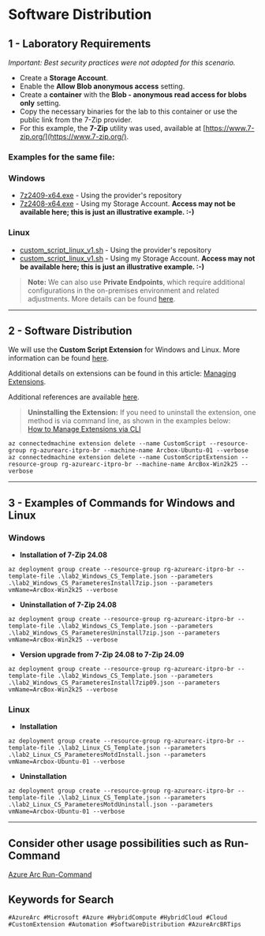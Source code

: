 # Software Distribution

## 1 - Laboratory Requirements
*Important: Best security practices were not adopted for this scenario.*

- Create a **Storage Account**.
- Enable the **Allow Blob anonymous access** setting.
- Create a **container** with the **Blob - anonymous read access for blobs only** setting.
- Copy the necessary binaries for the lab to this container or use the public link from the 7-Zip provider.
- For this example, the **7-Zip** utility was used, available at [https://www.7-zip.org/](https://www.7-zip.org/).

### Examples for the same file:

### **Windows**
- [7z2409-x64.exe](https://www.7-zip.org/a/7z2409-x64.exe) - Using the provider's repository  
- [7z2408-x64.exe](https://arcboxapps.blob.core.windows.net/apps/7z2408-x64.exe) - Using my Storage Account. **Access may not be available here; this is just an illustrative example. :-)**

### **Linux**
- [custom_script_linux_v1.sh](https://raw.githubusercontent.com/fabiotreze/AzureArcBRTips/refs/heads/main/templates/lab2_custom_script_linux_v1.sh) - Using the provider's repository  
- [custom_script_linux_v1.sh](https://arcboxapps.blob.core.windows.net/apps/custom_script_linux_v1.sh) - Using my Storage Account. **Access may not be available here; this is just an illustrative example. :-)**

> **Note:** We can also use **Private Endpoints**, which require additional configurations in the on-premises environment and related adjustments. More details can be found [here](https://learn.microsoft.com/en-us/azure/storage/common/storage-private-endpoints).

---

## 2 - Software Distribution

We will use the **Custom Script Extension** for Windows and Linux. More information can be found [here](https://learn.microsoft.com/en-us/azure/virtual-machines/extensions/custom-script-windows).

Additional details on extensions can be found in this article: [Managing Extensions](https://learn.microsoft.com/en-us/azure/azure-arc/servers/manage-vm-extensions).

Additional references are available [here](https://github.com/microsoft/azure_arc/tree/main/azure_arc_servers_jumpstart/archive/extensions/arm).

> **Uninstalling the Extension:** If you need to uninstall the extension, one method is via command line, as shown in the examples below:  
> [How to Manage Extensions via CLI](https://learn.microsoft.com/en-us/azure/azure-arc/servers/manage-vm-extensions-cli)

```azurecli
az connectedmachine extension delete --name CustomScript --resource-group rg-azurearc-itpro-br --machine-name Arcbox-Ubuntu-01 --verbose
az connectedmachine extension delete --name CustomScriptExtension --resource-group rg-azurearc-itpro-br --machine-name ArcBox-Win2k25 --verbose
```

---

## 3 - Examples of Commands for Windows and Linux

### Windows

- **Installation of 7-Zip 24.08**
```azurecli
az deployment group create --resource-group rg-azurearc-itpro-br --template-file .\lab2_Windows_CS_Template.json --parameters .\lab2_Windows_CS_ParameteresInstall7zip.json --parameters vmName=ArcBox-Win2k25 --verbose
```

- **Uninstallation of 7-Zip 24.08**
```azurecli
az deployment group create --resource-group rg-azurearc-itpro-br --template-file .\lab2_Windows_CS_Template.json --parameters .\lab2_Windows_CS_ParameteresUninstall7zip.json --parameters vmName=ArcBox-Win2k25 --verbose
```

- **Version upgrade from 7-Zip 24.08 to 7-Zip 24.09**
```azurecli
az deployment group create --resource-group rg-azurearc-itpro-br --template-file .\lab2_Windows_CS_Template.json --parameters .\lab2_Windows_CS_ParameteresInstall7zip09.json --parameters vmName=ArcBox-Win2k25 --verbose
```

### Linux
- **Installation**
```azurecli
az deployment group create --resource-group rg-azurearc-itpro-br --template-file .\lab2_Linux_CS_Template.json --parameters .\lab2_Linux_CS_ParameteresMotdInstall.json --parameters vmName=Arcbox-Ubuntu-01 --verbose
```

- **Uninstallation**
```azurecli
az deployment group create --resource-group rg-azurearc-itpro-br --template-file .\lab2_Linux_CS_Template.json --parameters .\lab2_Linux_CS_ParameteresMotdUninstall.json --parameters vmName=Arcbox-Ubuntu-01 --verbose
```

---

## Consider other usage possibilities such as Run-Command
[Azure Arc Run-Command](https://learn.microsoft.com/en-us/azure/azure-arc/servers/run-command)

## Keywords for Search  

`#AzureArc #Microsoft #Azure #HybridCompute #HybridCloud #Cloud #CustomExtension #Automation #SoftwareDistribution #AzureArcBRTips`